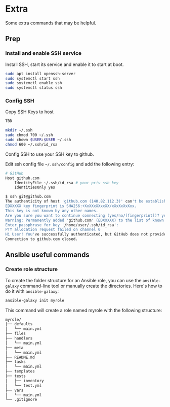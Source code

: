 # Extra

Some extra commands that may be helpful.

## Prep

### Install and enable SSH service

Install SSH, start its service and enable it to start at boot.

```bash
sudo apt install openssh-server
sudo systemctl start ssh
sudo systemctl enable ssh
sudo systemctl status ssh
```

### Config SSH

Copy SSH Keys to host

```bash
TBD

mkdir ~/.ssh
sudo chmod 700 ~/.ssh
sudo chown $USER:$USER ~/.ssh
chmod 600 ~/.ssh/id_rsa

```

Config SSH to use your SSH key to github.

Edit ssh config file `~/.ssh/config` and add the following entry:

```bash
# GitHub
Host github.com
    IdentityFile ~/.ssh/id_rsa # your priv ssh key 
    IdentitiesOnly yes
```

```bash
$ ssh git@github.com
The authenticity of host 'github.com (140.82.112.3)' can't be established.
EDXXXXX key fingerprint is SHA256:+XxXXxXXxxXX/xXxXxXxXxx.
This key is not known by any other names.
Are you sure you want to continue connecting (yes/no/[fingerprint])? yes
Warning: Permanently added 'github.com' (EDXXXXX) to the list of known hosts.
Enter passphrase for key '/home/user/.ssh/id_rsa':
PTY allocation request failed on channel 0
Hi User! You've successfully authenticated, but GitHub does not provide shell access.
Connection to github.com closed.
```

## Ansible useful commands

### Create role structure

To create the folder structure for an Ansible role, you can use the `ansible-galaxy` command-line tool or manually create the directories. Here's how to do it with `ansible-galaxy`:

```bash
ansible-galaxy init myrole
```

This command will create a role named myrole with the following structure:

```bash
myrole/
├── defaults
│   └── main.yml
├── files
├── handlers
│   └── main.yml
├── meta
│   └── main.yml
├── README.md
├── tasks
│   └── main.yml
├── templates
├── tests
│   ├── inventory
│   └── test.yml
├── vars
│   └── main.yml
└── .gitignore
```
